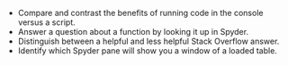 -   Compare and contrast the benefits of running code in the console versus a script. 
-   Answer a question about a function by looking it up in Spyder. 
-   Distinguish between a helpful and less helpful Stack Overflow answer. 
-   Identify which Spyder pane will show you a window of a loaded  table. 
